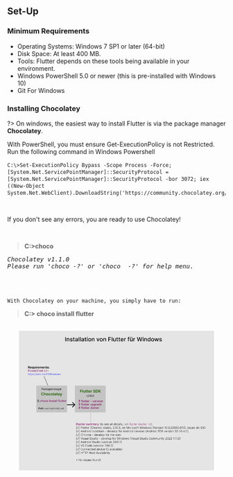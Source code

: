 ## Set-Up 

### Minimum Requirements

- Operating Systems: Windows 7 SP1 or later (64-bit)
- Disk Space: At least 400 MB.
- Tools: Flutter depends on these tools being available in your environment.
- Windows PowerShell 5.0 or newer (this is pre-installed with Windows 10)
- Git For Windows

### Installing Chocolatey

?> On windows, the easiest way to install Flutter is via the package manager <strong>Chocolatey</strong>.  
<p>With PowerShell, you must ensure Get-ExecutionPolicy is not Restricted.</br>
Run the following command in Windows Powershell</p>

```
C:\>Set-ExecutionPolicy Bypass -Scope Process -Force; [System.Net.ServicePointManager]::SecurityProtocol = [System.Net.ServicePointManager]::SecurityProtocol -bor 3072; iex ((New-Object System.Net.WebClient).DownloadString('https://community.chocolatey.org/install.ps1'))
```
<br>
<p>If you don't see any errors, you are ready to use Chocolatey!</p>
<br>  


> **C:\>choco**

<pre><i>Chocolatey v1.1.0    
Please run 'choco -?' or 'choco <command> -?' for help menu.</i></pre></br> </br>

`With Chocolatey on your machine, you simply have to run:`


> **C:\> choco install flutter**

<br>

<div align=center>
<img width="450" src="./img/SDK.png"/>
</div>
